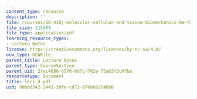 ```yaml
---
content_type: resource
description: ''
file: /courses/20-410j-molecular-cellular-and-tissue-biomechanics-be-410j-spring-2003/90bb0342244330fecd72076868264b86_lec1_d.pdf
file_size: 115489
file_type: application/pdf
learning_resource_types:
- Lecture Notes
license: https://creativecommons.org/licenses/by-nc-sa/4.0/
ocw_type: OCWFile
parent_title: Lecture Notes
parent_type: CourseSection
parent_uid: 2fac4686-6570-6d7c-702e-75ab3f3c07ba
resourcetype: Document
title: lec1_d.pdf
uid: 90bb0342-2443-30fe-cd72-076868264b86
---
```

